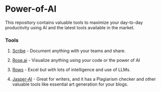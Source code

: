 # Power-of-AI
This repository contains valuable tools to maximize your day-to-day productivity using AI and the latest tools available in the market.


### Tools

1. [Scribe](https://scribehow.com/) - Document anything with your teams and share.  

2. [Rose.ai](https://rose.ai/dashboard) - Visualize anything using your code or the power of AI

3. [Rows](https://rows.com/?notry=1) - Excel but with lots of intelligence and use of LLMs.

4. [Jasper-AI](https://www.jasper.ai/product-sign-up) - Great for writers, and it has a Plagiarism checker and other valuable tools like essential art generation for your blogs.
